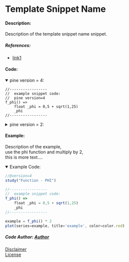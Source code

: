 # Template Snippet Name

#### Description:

Description of the template snippet name snippet.

##### References:
* [link1](http:\\alinktonowhere.come "descriptionoflinktonowhere.")


#### Code:

<details open>
  <!-- leave a blank line after summary -->
  <summary>pine version = 4:</summary>

```
//-----------------
//  example snippet code:
//  pine version=4
f_phi() =>
    float _phi = 0,5 + sqrt(1,25)
    _phi
//-----------------
```
</details>

<details close>
  <!-- leave a blank line after summary -->
  <summary>pine version = 2:</summary>

<!--  -->
<!-- code goes between the backticks: -->
```javascript
//-----------------
//  example snippet code:
//  pine version=2
f_phi() =>
    _phi = 0,5 + sqrt(1,25)
    _phi
//-----------------
```  
</details>

#### Example:


Description of the example, <br/>
use the phi function and multiply by 2, <br/>
this is more text....

<details open>
  <!-- leave a blank line after summary -->
  <summary>Example Code:</summary>

<!--  -->
<!-- code goes between the backticks: -->
```javascript
//@version=4
study("Function - PHI")

//-----------------
//  example snippet code:
f_phi() =>
    float _phi = 0,5 + sqrt(1,25)
    _phi
//-----------------

example = f_phi() * 2
plot(series=example, title='example', color=color.red)

```
</details>

##### Code Author: [Author](http:\\linkifavaiable "@tooltip.")

[Disclaimer](https://github.com/pinecoders/pine-utils/blob/master/DISCLAIMER.md "Disclaimer.")<br/>
[License](https://github.com/pinecoders/pine-utils/blob/master/LICENSE "License.")
